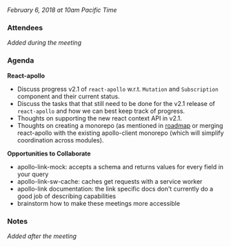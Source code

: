 *February 6, 2018 at 10am Pacific Time*

### Attendees
*Added during the meeting*

### Agenda

**React-apollo**

- Discuss progress v2.1 of `react-apollo` w.r.t. `Mutation` and `Subscription` component and their current status.
- Discuss the tasks that that still need to be done for the v2.1 release of `react-apollo` and how we can best keep track of progress.
- Thoughts on supporting the new react context API in v2.1.
- Thoughts on creating a monorepo (as mentioned in [roadmap](https://github.com/apollographql/react-apollo/blob/master/ROADMAP.md) or merging react-apollo with the existing apollo-client monorepo (which will simplify coordination across modules).

**Opportunities to Collaborate**

- apollo-link-mock: accepts a schema and returns values for every field in your query
- apollo-link-sw-cache: caches get requests with a service worker
- apollo-link documentation: the link specific docs don't currently do a good job of describing capabilities
- brainstorm how to make these meetings more accessible

### Notes
*Added after the meeting*
